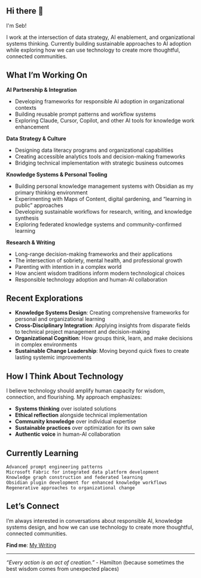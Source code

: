 ## Hi there 👋

I'm Seb!

I work at the intersection of data strategy, AI enablement, and organizational systems thinking. Currently building sustainable approaches to AI adoption while exploring how we can use technology to create more thoughtful, connected communities.

## What I’m Working On

**AI Partnership & Integration**

- Developing frameworks for responsible AI adoption in organizational contexts
- Building reusable prompt patterns and workflow systems
- Exploring Claude, Cursor, Copilot, and other AI tools for knowledge work enhancement

**Data Strategy & Culture**

- Designing data literacy programs and organizational capabilities
- Creating accessible analytics tools and decision-making frameworks
- Bridging technical implementation with strategic business outcomes

**Knowledge Systems & Personal Tooling**

- Building personal knowledge management systems with Obsidian as my primary thinking environment
- Experimenting with Maps of Content, digital gardening, and “learning in public” approaches
- Developing sustainable workflows for research, writing, and knowledge synthesis
- Exploring federated knowledge systems and community-confirmed learning

**Research & Writing**

- Long-range decision-making frameworks and their applications
- The intersection of sobriety, mental health, and professional growth
- Parenting with intention in a complex world
- How ancient wisdom traditions inform modern technological choices
- Responsible technology adoption and human-AI collaboration

## Recent Explorations

- **Knowledge Systems Design**: Creating comprehensive frameworks for personal and organizational learning
- **Cross-Disciplinary Integration**: Applying insights from disparate fields to technical project management and decision-making
- **Organizational Cognition**: How groups think, learn, and make decisions in complex environments
- **Sustainable Change Leadership**: Moving beyond quick fixes to create lasting systemic improvements

## How I Think About Technology

I believe technology should amplify human capacity for wisdom, connection, and flourishing. My approach emphasizes:

- **Systems thinking** over isolated solutions
- **Ethical reflection** alongside technical implementation
- **Community knowledge** over individual expertise
- **Sustainable practices** over optimization for its own sake
- **Authentic voice** in human-AI collaboration

## Currently Learning

```
Advanced prompt engineering patterns
Microsoft Fabric for integrated data platform development
Knowledge graph construction and federated learning  
Obsidian plugin development for enhanced knowledge workflows
Regenerative approaches to organizational change
```

## Let’s Connect

I’m always interested in conversations about responsible AI, knowledge systems design, and how we can use technology to create more thoughtful, connected communities.

**Find me**: [My Writing](https://cognitive-architecture.ca)

-----

*“Every action is an act of creation.”* - Hamilton (because sometimes the best wisdom comes from unexpected places)


